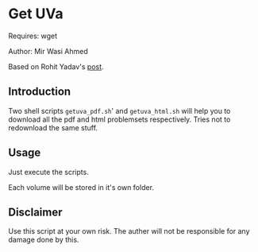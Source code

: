 # Get UVa
Requires: wget

Author: Mir Wasi Ahmed

Based on Rohit Yadav's <rohityadav89 AT gmail> [post](https://groups.google.com/forum/#!topic/foss-itbhu/MEnI4gyoaLo).

## Introduction

Two shell scripts ```getuva_pdf.sh```' and ```getuva_html.sh``` will help you to download all the pdf and html problemsets respectively. Tries not to redownload the same stuff.

## Usage

Just execute the scripts.

Each volume will be stored in it's own folder.
    
## Disclaimer

Use this script at your own risk. The auther will not be responsible for any damage done by this.
